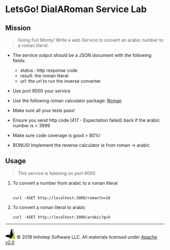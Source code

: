 # LetsGo! DialARoman Service Lab

## Mission

> Going Full Monty! Write a web Service to convert an arabic number to a roman literal.

* The service output should be a JSON document with the following fields:
  * status : http response code
  * result: the roman literal
  * url: the url to run the inverse converter
* Use port 9000 your service
* Use the following roman calculator package:
  [Roman](https://github.com/imhotepio/letsgo_labs/tree/master/roman)
* Make sure all your tests pass!
* Ensure you send http code (417 - Expectation failed) back if the arabic number is > 3999

* Make sure code coverage is good > 80%!
* BONUS! Implement the reverse calculator ie from roman -> arabic


## Usage

> This service is listening on port 9000

1. To convert a number from arabic to a roman literal

    ```shell

    curl -XGET http://localhost:3000/roman?n=10
    ```

1. To convert a roman literal to arabic

    ```shell
    curl -XGET http://localhost:3000/arabic?g=X
    ```

---
<img src="../assets/imhotep_logo.png" width="32" height="auto"/> © 2018 Imhotep Software LLC.
All materials licensed under [Apache v2.0](http://www.apache.org/licenses/LICENSE-2.0)